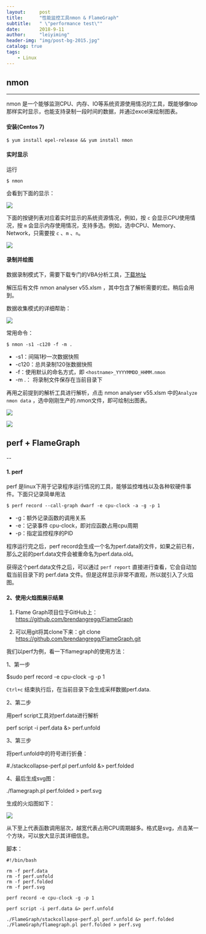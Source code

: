 ```yaml
---
layout:     post
title:      "性能监控工具nmon & FlameGraph"
subtitle:   " \"performance test\""
date:       2018-9-11
author:     "leiyiming"
header-img: "img/post-bg-2015.jpg"
catalog: true
tags:
    - Linux
---
```


## nmon

---

nmon 是一个能够监测CPU、内存、IO等系统资源使用情况的工具，既能够像top那样实时显示，也能支持录制一段时间的数据，并通过excel来绘制图表。

#### 安装(Centos 7)

```shell
$ yum install epel-release && yum install nmon
```

#### 实时显示

运行

```shell
$ nmon
```

会看到下面的显示：

![](http://image.imagemiao.top/18-9-11/45951018.jpg)

下面的按键列表对应着实时显示的系统资源情况，例如，按 `c` 会显示CPU使用情况，按 `m` 会显示内存使用情况，支持多选。例如，选中CPU、Memory、Network，只需要按 `c` 、`m` 、`n`。

![](http://image.imagemiao.top/18-9-11/8445853.jpg)



#### 录制并绘图

数据录制模式下，需要下载专门的VBA分析工具，[下载地址](https://www.ibm.com/developerworks/community/wikis/home?lang=en#!/wiki/Power+Systems/page/nmon_analyser)

解压后有文件 nmon analyser v55.xlsm ，其中包含了解析需要的宏。稍后会用到。

数据收集模式的详细帮助：

![](http://image.imagemiao.top/18-9-11/36478094.jpg)

常用命令：

```shell
$ nmon -s1 -c120 -f -m .
```

* -s1：间隔1秒一次数据快照
* -c120：总共录制120张数据快照
* -f：使用默认的命名方式，即 `<hostname>_YYYYMMDD_HHMM.nmon`
* -m .： 将录制文件保存在当前目录下



再用之前提到的解析工具进行解析，点击 nmon analyser v55.xlsm 中的`Analyze nmon data` ，选中刚刚生产的.nmon文件，即可绘制出图表。

![](http://image.imagemiao.top/18-9-11/87576967.jpg)

![](http://image.imagemiao.top/18-9-11/3370232.jpg)



## perf + FlameGraph

--

#### 1. perf

perf 是linux下用于记录程序运行情况的工具，能够监控堆栈以及各种软硬件事件。下面只记录简单用法

```shell
$ perf record --call-graph dwarf -e cpu-clock -a -g -p 1
```

* -g：额外记录函数的调用关系
* -e：记录事件 cpu-clock，即对应函数占用cpu周期
* -p：指定监控程序的PID

 

程序运行完之后，perf record会生成一个名为perf.data的文件，如果之前已有，那么之前的perf.data文件会被重命名为perf.data.old。

获得这个perf.data文件之后，可以通过 `perf report` 直接进行查看，它会自动加载当前目录下的 perf.data 文件。但是这样显示非常不直观，所以就引入了火焰图。

#### 2、使用火焰图展示结果

1. Flame Graph项目位于GitHub上：<https://github.com/brendangregg/FlameGraph>

2. 可以用git将其clone下来：git clone <https://github.com/brendangregg/FlameGraph.git>

 我们以perf为例，看一下flamegraph的使用方法：

1、第一步

$sudo perf record -e cpu-clock -g -p 1

`Ctrl+c` 结束执行后，在当前目录下会生成采样数据perf.data.

2、第二步

用perf script工具对perf.data进行解析

perf script -i perf.data &> perf.unfold

3、第三步

将perf.unfold中的符号进行折叠：

\#./stackcollapse-perf.pl perf.unfold &> perf.folded

4、最后生成svg图：

./flamegraph.pl perf.folded > perf.svg



生成的火焰图如下：

![](http://image.imagemiao.top/18-9-11/71595103.jpg)

从下至上代表函数调用层次，越宽代表占用CPU周期越多。格式是svg，点击某一个方块，可以放大显示其详细信息。



脚本：

```shell
#!/bin/bash

rm -f perf.data
rm -f perf.unfold
rm -f perf.folded
rm -f perf.svg

perf record -e cpu-clock -g -p 1

perf script -i perf.data &> perf.unfold

./FlameGraph/stackcollapse-perf.pl perf.unfold &> perf.folded
./FlameGraph/flamegraph.pl perf.folded > perf.svg
```

